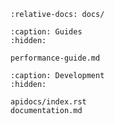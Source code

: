 ```{include} ../README.md
:relative-docs: docs/
```

```{toctree}
:caption: Guides
:hidden:

performance-guide.md
```

```{toctree}
:caption: Development
:hidden:

apidocs/index.rst
documentation.md
```
